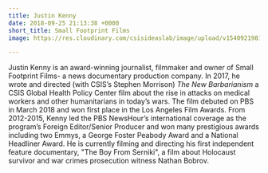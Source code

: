 ```yaml
---
title: Justin Kenny
date: 2018-09-25 21:13:38 +0000
short_title: Small Footprint Films
image: https://res.cloudinary.com/csisideaslab/image/upload/v1540921981/health-commission/Kenny_Justin.jpg

---
```

Justin Kenny is an award-winning journalist, filmmaker and owner of Small Footprint Films- a news documentary production company. In 2017, he wrote and directed (with CSIS’s Stephen Morrison) _The New Barbarianism_ a CSIS Global Health Policy Center film about the rise in attacks on medical workers and other humanitarians in today’s wars. The film debuted on PBS in March 2018 and won first place in the Los Angeles Film Awards. From 2012-2015, Kenny led the PBS NewsHour’s international coverage as the program’s Foreign Editor/Senior Producer and won many prestigious awards including two Emmys, a George Foster Peabody Award and a National Headliner Award. He is currently filming and directing his first independent feature documentary, "The Boy From Serniki", a film about Holocaust survivor and war crimes prosecution witness Nathan Bobrov.